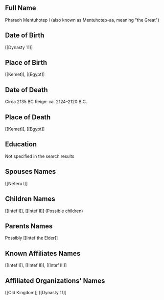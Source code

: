## Full Name
Pharaoh Mentuhotep I (also known as Mentuhotep-aa, meaning "the Great")

## Date of Birth
[[Dynasty 11]]

## Place of Birth
[[Kemet]], [[Egypt]]

## Date of Death
Circa 2135 BC
Reign: ca. 2124–2120 B.C.
## Place of Death
[[Kemet]], [[Egypt]]

## Education
Not specified in the search results

## Spouses Names
[[Neferu I]]

## Children Names
[[Intef I]], [[Intef II]] (Possible children)

## Parents Names
Possibly [[Intef the Elder]]

## Known Affiliates Names
[[Intef I]], [[Intef II]], [[Intef III]]

## Affiliated Organizations' Names
[[Old Kingdom]]
[[Dynasty 11]]